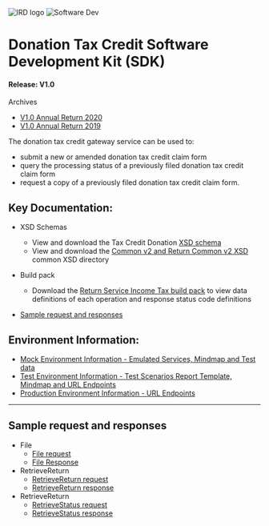 ![IRD logo](../Images/IRlogo.gif)
![Software Dev](../Images/SoftwareDev.png)

# Donation Tax Credit Software Development Kit (SDK)

#### Release: V1.0   

Archives
* [V1.0 Annual Return 2020](./archive/2020/DonationTaxCredit.md)
* [V1.0 Annual Return 2019](./archive/2019/DonationTaxCredit.md)

The donation tax credit gateway service can be used to: 

* submit a new or amended donation tax credit claim form 
* query the processing status of a previously filed donation tax credit claim form 
* request a copy of a previously filed donation tax credit claim form. 

## Key Documentation:

* XSD Schemas 
	* View and download the Tax Credit Donation [XSD schema](xsd/ReturnREB.v1.xsd) 
    * View and download the [Common v2 and Return Common v2 XSD](../Common%20XSD/) common XSD directory
	
* Build pack
	* Download the [Return Service Income Tax build pack](Gateway%20Services%20Build%20Pack%20-%20Return%20Service%20-%20Income%20Tax%20TY-2021.pdf) to view data definitions of each operation and response status code definitions		

* [Sample request and responses](#Sample-request-and-responses)

   
## Environment Information: 
- [Mock Environment Information - Emulated Services, Mindmap and Test data](test%20details/README.md#mock-environment-information)
- [Test Environment Information - Test Scenarios Report Template, Mindmap and URL Endpoints](test%20details/README.md#test-environment-information)
- [Production Environment Information - URL Endpoints](test%20details/README.md#Production-Environment-Information)	

---

## Sample request and responses

- File
    - [File request](sample%20messages/file_request_ir526_standalone.xml)
    - [File Response](sample%20messages/file_response.xml)
- RetrieveReturn
    - [RetrieveReturn request](sample%20messages/retrievereturn_request_ir526.xml)
    - [RetrieveReturn response](sample%20messages/retrievereturn_response_ir526.xml) 
- RetrieveReturn
    - [RetrieveStatus request](sample%20messages/retrievestatus_request_ir526.xml)
    - [RetrieveStatus response](sample%20messages/retrievestatus_response_ir526.xml)